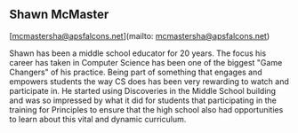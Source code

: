 ## Shawn McMaster[mcmastersha@apsfalcons.net](mailto: mcmastersha@apsfalcons.net)Shawn has been a middle school educator for 20 years.  The focus his career has taken in Computer Science has been one of the biggest "Game Changers" of his practice.  Being part of something that engages and empowers students the way CS does has been very rewarding to watch and participate in. He started using Discoveries in the Middle School building and was so impressed by what it did for students that participating in the training for Principles to ensure that the high school also had opportunities to learn about this vital and dynamic curriculum. 